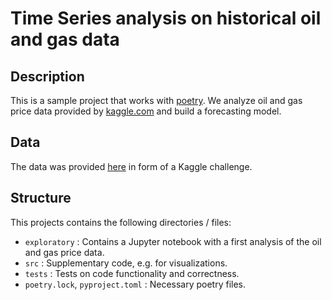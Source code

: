 # Time Series analysis on historical oil and gas data

## Description

This is a sample project that works with [poetry](https://python-poetry.org/). We analyze oil and gas price data provided by [kaggle.com](https://www.kaggle.com/) and build a forecasting model.

## Data

The data was provided [here](https://www.kaggle.com/datasets/prasertk/historical-daily-oil-and-natural-gas-prices?resource=download) in form of a Kaggle challenge.

## Structure

This projects contains the following directories / files:
* `exploratory` : Contains a Jupyter notebook with a first analysis of the oil and gas price data.
* `src` : Supplementary code, e.g. for visualizations.
* `tests` : Tests on code functionality and correctness.
* `poetry.lock`, `pyproject.toml` : Necessary poetry files.